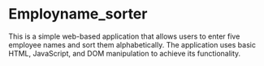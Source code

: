 # Employname_sorter
This is a simple web-based application that allows users to enter five employee names and sort them alphabetically. The application uses basic HTML, JavaScript, and DOM manipulation to achieve its functionality.
